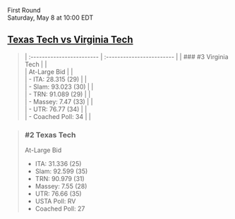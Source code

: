 First Round  
Saturday, May 8 at 10:00 EDT
## [Texas Tech vs Virginia Tech](https://www.ncaa.com/game/5833391) 

> | :------------------------ | :------------------------ |
> | ### #3 Virginia Tech      | |  
> | At-Large Bid              | |  
> | - ITA: 28.315 (29)        | |  
> | - Slam: 93.023 (30)       | |  
> | - TRN: 91.089 (29)        | |  
> | - Massey: 7.47 (33)       | |  
> | - UTR: 76.77 (34)         | |  
> | - Coached Poll: 34        | |  

> ### #2 Texas Tech  
> At-Large Bid  
> - ITA: 31.336 (25)  
> - Slam: 92.599 (35)  
> - TRN: 90.979 (31)  
> - Massey: 7.55 (28)  
> - UTR: 76.66 (35)  
> - USTA Poll: RV  
> - Coached Poll: 27  